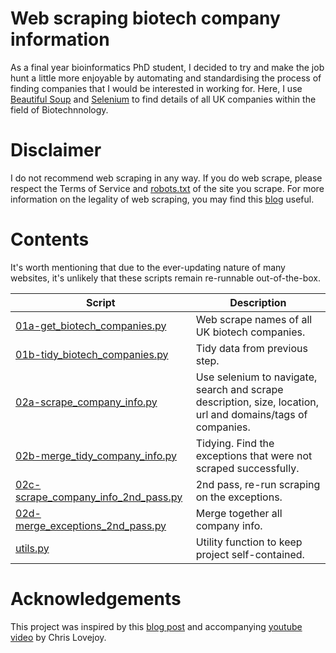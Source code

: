 # Web scraping biotech company information

As a final year bioinformatics PhD student, I decided to try and make the job hunt a little more enjoyable by automating and standardising the process of finding companies that I would be interested in working for. Here, I use [Beautiful Soup](https://beautiful-soup-4.readthedocs.io/en/latest/) and [Selenium](https://selenium-python.readthedocs.io) to find details of all UK companies within the field of Biotechnnology. 

# Disclaimer

I do not recommend web scraping in any way. If you do web scrape, please respect the Terms of Service and [robots.txt](https://www.promptcloud.com/blog/how-to-read-and-respect-robots-file/) of the site you scrape. For more information on the legality of web scraping, you may find this [blog](https://benbernardblog.com/web-scraping-and-crawling-are-perfectly-legal-right/) useful.

# Contents

It's worth mentioning that due to the ever-updating nature of many websites, it's unlikely that these scripts remain re-runnable out-of-the-box.

| Script | Description |
| --- | --- |
| [01a-get_biotech_companies.py](scripts/01a-get_biotech_companies.py) | Web scrape names of all UK biotech companies. |
| [01b-tidy_biotech_companies.py](scripts/01b-tidy_biotech_companies.py) | Tidy data from previous step. |
| [02a-scrape_company_info.py](script/02a-scrape_company_info.py) | Use selenium to navigate, search and scrape description, size, location, url and domains/tags of companies. |
| [02b-merge_tidy_company_info.py](script/02b-merge_tidy_company_info.py) | Tidying. Find the exceptions that were not scraped successfully. |
| [02c-scrape_company_info_2nd_pass.py](script/02c-scrape_company_info_2nd_pass.py) | 2nd pass, re-run scraping on the exceptions. |
| [02d-merge_exceptions_2nd_pass.py](script/02d-merge_exceptions_2nd_pass.py) | Merge together all company info. |
| [utils.py](scripts/utils.py) | Utility function to keep project self-contained. |

# Acknowledgements

This project was inspired by this [blog post](https://towardsdatascience.com/automating-my-job-search-with-python-ee2b465c6a8f) and accompanying [youtube video](https://www.youtube.com/watch?v=nK9LzpjeGKc) by Chris Lovejoy. 
